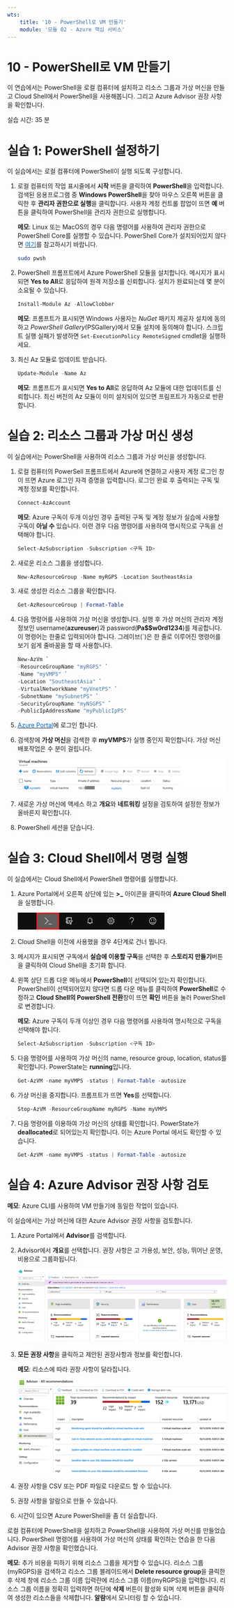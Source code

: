 ```yaml
---
wts:
    title: '10 - PowerShell로 VM 만들기'
    module: '모듈 02 - Azure 핵심 서비스'
---
```


# 10 - PowerShell로 VM 만들기

이 연습에서는 PowerShell을 로컬 컴퓨터에 설치하고 리소스 그룹과 가상 머신을 만들고 Cloud Shell에서 PowerShell을 사용해봅니다. 그리고 Azure Advisor 권장 사항을 확인합니다.

실습 시간: 35 분

# 실습 1: PowerShell 설정하기

이 실습에서는 로컬 컴퓨터에 PowerShell이 실행 되도록 구성합니다.

1. 로컬 컴퓨터의 작업 표시줄에서 **시작** 버튼을 클릭하여 **PowerShell**을 입력합니다. 검색된 응용프로그램 중 **Windows PowerShell**을 찾아 마우스 오른쪽 버튼을 클릭한 후 **관리자 권한으로 실행**을 클릭합니다. 사용자 계정 컨트롤 팝업이 뜨면 **예** 버튼을 클릭하여 PowerShell을 관리자 권한으로 실행합니다.

    **메모**: Linux 또는 MacOS의 경우 다음 명령어를 사용하여 관리자 권한으로 PowerShell Core를 실행할 수 있습니다. PowerShell Core가 설치되어있지 않다면 <a href="https://docs.microsoft.com/en-us/powershell/scripting/install/installing-powershell?view=powershell-6" target="_blank"><span style="color: #0066cc;" color="#0066cc">여기</span></a>를 참고하시기 바랍니다.
    

    ```bash
    sudo pwsh
    ```

2. PowerShell 프롬프트에서 Azure PowerShell 모듈을 설치합니다. 메시지가 표시되면 **Yes to All**로 응답하여 원격 저장소를 신뢰합니다. 설치가 완료되는데 몇 분이 소요될 수 있습니다.

    ```PowerShell
    Install-Module Az -AllowClobber
    ```

    **메모**: 프롬프트가 표시되면 Windows 사용자는 *NuGet* 패키지 제공자 설치에 동의하고 *PowerShell Gallery*(PSGallery)에서 모듈 설치에 동의해야 합니다. 스크립트 실행 실패가 발생하면 `Set-ExecutionPolicy RemoteSigned` cmdlet을 실행하세요.

3. 최신 Az 모듈로 업데이트 받습니다.

    ```PowerShell
    Update-Module -Name Az
    ```

    **메모**: 프롬프트가 표시되면 **Yes to All**로 응답하여 Az 모듈에 대한 업데이트를 신뢰합니다. 최신 버전의 Az 모듈이 이미 설치되어 있으면 프림프트가 자동으로 반환합니다.

# 실습 2: 리소스 그룹과 가상 머신 생성

이 실습에서는 PowerShell을 사용하여 리소스 그룹과 가상 머신을 생성합니다.

1. 로컬 컴퓨터의 PowerSell 프롬프트에서 Azure에 연결하고 사용자 계정 로그인 창이 뜨면 Azure 로그인 자격 증명을 입력합니다. 로그인 완료 후 출력되는 구독 및 계정 정보를 확인합니다.

    ```PowerShell
    Connect-AzAccount
    ```

    **메모**: Azure 구독이 두개 이상인 경우 출력된 구독 및 계정 정보가 실습에 사용할 구독이 **아닐 수** 있습니다. 이련 경우 다음 명령어를 사용하여 명시적으로 구독을 선택해야 합니다.
    
    ```PowerShell
    Select-AzSubscription -Subscription <구독 ID>
    ```

2. 새로운 리소스 그룹을 생성합니다.

    ```PowerShell
    New-AzResourceGroup -Name myRGPS -Location SoutheastAsia
    ```

3. 새로 생성한 리소스 그룹을 확인합니다.

    ```PowerShell
    Get-AzResourceGroup | Format-Table
    ```

4. 다음 명령어를 사용하여 가상 머신을 생성합니다. 실행 후 가상 머신의 관리자 계정 정보인 username(**azureuser**)과 password(**Pa$$w0rd1234**)를 제공합니다. 이 명령어는 한줄로 입력되어야 합니다. 그레이브(`)은 한 줄로 이루어진 명령어를 보기 쉽게 줄바꿈을 할 때 사용합니다.

    ```PowerShell
    New-AzVm `
    -ResourceGroupName "myRGPS" `
    -Name "myVMPS" `
    -Location "SoutheastAsia" `
    -VirtualNetworkName "myVnetPS" `
    -SubnetName "mySubnetPS" `
    -SecurityGroupName "myNSGPS" `
    -PublicIpAddressName "myPublicIpPS"
    ```

5. <a href="https://portal.azure.com" target="_blank"><span style="color: #0066cc;" color="#0066cc">Azure Portal</span></a>에 로그인 합니다.

6. 검색창에 **가상 머신**을 검색한 후 **myVMPS**가 실행 중인지 확인합니다. 가상 머신 배포작업은 수 분이 걸립니다.

    ![가상 머신 블레이드에서 myVMPS의 상태가 실행 중인 스크린 샷](../images/1001.png)

7. 새로운 가상 머신에 액세스 하고 **개요**와 **네트워킹** 설정을 검토하여 설정한 정보가 올바른지 확인합니다.

8. PowerShell 세션을 닫습니다.

# 실습 3: Cloud Shell에서 명령 실행

이 실습에서는 Cloud Shell에서 PowerShell 명령어를 실행합니다.

1. Azure Portal에서 오른쪽 상단에 있는 **>_** 아이콘을 클릭하여 **Azure Cloud Shell**을 실행합니다.

    ![Azure Portal에서 Azure Cloud Shell 아이콘이 강조된 스크린 샷](../images/1002.png)

2. Cloud Shell을 이전에 사용했을 경우 4단계로 건너 뜁니다.

3. 메시지가 표시되면 구독에서 **실습에 이용할 구독**을 선택한 후 **스토리지 만들기**버튼을 클릭하여 Cloud Shell을 초기화 합니다.

4. 왼쪽 상단 드롭 다운 메뉴에서 **PowerShell**이 선택되어 있는지 확인합니다. PowerShell이 선택되어있지 않다면 드롭 다운 메뉴를 클릭하여 **PowerShell**로 수정하고 **Cloud Shell의 PowerShell 전환**창이 뜨면 **확인** 버튼을 눌러 PowerShell로 변경합니다.

    **메모**: Azure 구독이 두개 이상인 경우 다음 명령어를 사용하여 명시적으로 구독을 선택해야 합니다.
    
    ```PowerShell
    Select-AzSubscription -Subscription <구독 ID>
    ```

5. 다음 명령어를 사용하여 가상 머신의 name, resource group, location, status를 확인합니다. PowerState는 **running**입니다.

    ```PowerShell
    Get-AzVM -name myVMPS -status | Format-Table -autosize
    ```

6. 가상 머신을 중지합니다. 프롬프트가 뜨면 **Yes**를 선택합니다.

    ```PowerShell
    Stop-AzVM -ResourceGroupName myRGPS -Name myVMPS
    ```

7. 다음 명령어를 이용하여 가상 머신의 상태를 확인합니다. PowerState가 **deallocated**로 되어있는지 확인합니다. 이는 Azure Portal 에서도 확인할 수 있습니다.

    ```PowerShell
    Get-AzVM -name myVMPS -status | Format-Table -autosize
    ```

# 실습 4: Azure Advisor 권장 사항 검토

**메모**: Azure CLI를 사용하여 VM 만들기에 동일한 작업이 있습니다.

이 실습에서는 가상 머신에 대한 Azure Advisor 권장 사항을 검토합니다.

1. Azure Portal에서 **Advisor**를 검색합니다.

2. Advisor에서 **개요**를 선택합니다. 권장 사항은 고 가용성, 보안, 성능, 뛰어난 운영, 비용으로 그룹화됩니다.

    ![Advisor 개요 페이지 스크린 샷](../images/1003.png)

3. **모든 권장 사항**을 클릭하고 제안된 권장사항과 정보를 확인합니다.

    **메모**: 리소스에 따라 권장 사항이 달라집니다. 

    ![Advisor 모든 권장 사항 스크린 샷](../images/1004.png)

4. 권장 사항을 CSV 또는 PDF 파일로 다운로드 할 수 있습니다.

5. 권장 사항을 알람으로 만들 수 있습니다.

6. 시간이 있으면 Azure PowerShell을 좀 더 실습합니다.

로컬 컴퓨터에 PowerShell을 설치하고 PowerShell을 사용하여 가상 머신를 만들었습니다. PowerShell 명령어를 사용하여 가상 머신의 상태를 확인하는 연습을 한 다음 Advisor 권장 사항을 확인했습니다.

**메모**: 추가 비용을 피하기 위해 리소스 그룹을 제거할 수 있습니다. 리소스 그룹(myRGPS)을 검색하고 리소스 그룹 블레이드에서 **Delete resource group**을 클릭한 후 삭제 창에 리소스 그룹 이름 입력란에 리소스 그룹 이름(myRGPS)을 입력합니다. 리소스 그룹 이름을 정확히 입력하면 하단에 **삭제** 버튼이 활성화 되며 삭제 버튼을 클릭하여 생성한 리소스들을 삭제합니다. **알람**에서 모니터링 할 수 있습니다.
